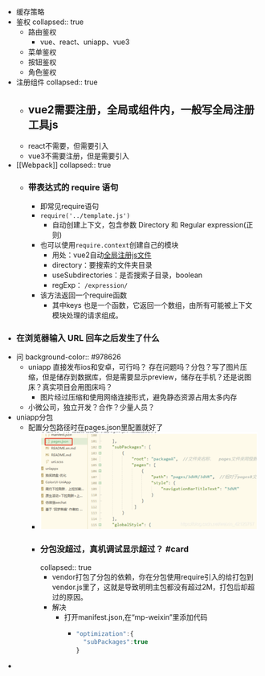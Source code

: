 - 缓存策略
- 鉴权
  collapsed:: true
	- 路由鉴权
		- vue、react、uniapp、vue3
	- 菜单鉴权
	- 按钮鉴权
	- 角色鉴权
- 注册组件
  collapsed:: true
	- vue2需要注册，全局或组件内，一般写全局注册工具js
		-
	- react不需要，但需要引入
	- vue3不需要注册，但是需要引入
- [[Webpack]]
  collapsed:: true
	- ### 带表达式的 require 语句
		- 即常见require语句
		- `require('../template.js')`
			- 自动创建上下文，包含参数 Directory 和 Regular expression(正则)
		- 也可以使用`require.context`创建自己的模块
			- 用处：vue2自动[全局注册js文件](https://v3.cn.vuejs.org/cookbook/automatic-global-registration-of-base-components.html#基础示例)
			- directory：要搜索的文件夹目录
			- useSubdirectories：是否搜索子目录，boolean
			- regExp： `/expression/`
		- 该方法返回一个require函数
			- 其中keys 也是一个函数，它返回一个数组，由所有可能被上下文模块处理的请求组成。
- ### 在浏览器输入 URL 回车之后发生了什么
- 问
  background-color:: #978626
	- uniapp 直接发布ios和安卓，可行吗？ 存在问题吗？分包？写了图片压缩，但是储存到数据库，但是需要显示preview，储存在手机？还是说图床？真实项目会用图床吗？
		- 图片经过压缩和使用网络连接形式，避免静态资源占用太多内存
	- 小微公司，独立开发？合作？少量人员？
- uniapp分包
	- 配置分包路径时在pages.json里配置就好了
		- ![image.png](../assets/image_1656325426106_0.png)
		- ### 分包没超过，真机调试显示超过？ #card
		  collapsed:: true
			- vendor打包了分包的依赖，你在分包使用require引入的给打包到vendor.js里了，这就是导致明明主包都没有超过2M，打包后却超过的原因。
			- 解决
				- 打开manifest.json,在“mp-weixin”里添加代码
					- ```js
					  "optimization":{ 
					    "subPackages":true
					  }
					  ```
-